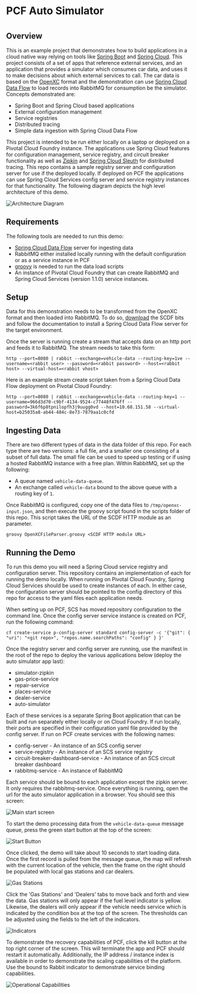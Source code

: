 # PCF Auto Simulator
# 
## Overview
This is an example project that demonstrates how to build applications in a cloud native way relying on tools like [Spring Boot](http://projects.spring.io/spring-boot/) and [Spring Cloud](http://projects.spring.io/spring-cloud/).  This project consists of a set of apps that reference external services, and an application that provides a simulator which consumes car data, and uses it to make decisions about which external services to call.  The car data is based on the [OpenXC](http://openxcplatform.com/) format and the demonstration can use [Spring Cloud Data Flow](http://cloud.spring.io/spring-cloud-dataflow/) to load records into RabbitMQ for consumption be the simulator.  Concepts demonstrated are:

* Spring Boot and Spring Cloud based applications
* External configuration management
* Service registries
* Distributed tracing
* Simple data ingestion with Spring Cloud Data Flow

This project is intended to be run either locally on a laptop or deployed on a Pivotal Cloud Foundry instance.  The applications use Spring Cloud features for configuration management, service registry, and circuit breaker functionality as well as [Zipkin](https://github.com/openzipkin/zipkin) and [Spring Cloud Sleuth](http://cloud.spring.io/spring-cloud-sleuth/) for distributed tracing.  This repo contains a sample registry server and configuration server for use if the deployed locally.  If deployed on PCF the applications can use Spring Cloud Services config server and service registry instances for that functionality.  The following diagram depicts the high level architecture of this demo.

![Architecture Diagram](/documentation/diagram.png)

## Requirements
The following tools are needed to run this demo:
* [Spring Cloud Data Flow](http://cloud.spring.io/spring-cloud-dataflow/) server for ingesting data
* RabbitMQ either installed locally running with the default configuration or as a service instance in PCF
* [groovy](http://www.groovy-lang.org/) is needed to run the data load scripts 
* An instance of Pivotal Cloud Foundry that can create RabbitMQ and Spring Cloud Services (version 1.1.0) service instances.

## Setup
Data for this demonstration needs to be transformed from the OpenXC format and then loaded into RabbitMQ.  To do so, [download](https://cloud.spring.io/spring-cloud-dataflow/) the SCDF bits and follow the documentation to install a Spring Cloud Data Flow server for the target environment.

Once the server is running create a stream that accepts data on an http port and feeds it to RabbitMQ.  The stream needs to take this form:

```
http --port=8080 | rabbit --exchange=vehicle-data --routing-key=1ve --username=<rabbit user> --password=<rabbit password> --host=<rabbit host> --virtual-host=<rabbit vhost>
```

Here is an example stream create script taken from a Spring Cloud Data Flow deployment on Pivotal Cloud Foundry:

```
http --port=8080 | rabbit --exchange=vehicle-data --routing-key=1 --username=966d3d70-c9bf-4134-9524-c77448f476ff --password=3k6f6p8tpnilopfh3j9uugg0vd --host=10.68.151.58 --virtual-host=b25035a8-ab44-484c-8e73-7879aa1c0cfd 
```

## Ingesting Data
There are two different types of data in the data folder of this repo.  For each type there are two versions:  a full file, and a smaller one consisting of a subset of full data.  The small file can be used to speed up testing or if using a hosted RabbitMQ instance with a free plan.  Within RabbitMQ, set up the following: 

* A queue named ```vehicle-data-queue```.
* An exchange called ```vehicle-data``` bound to the above queue with a routing key of ```1```.

Once RabbitMQ is configured, copy one of the data files to ```/tmp/openxc-input.json```, and then execute the groovy script found in the scripts folder of this repo.  This script takes the URL of the SCDF HTTP module as an parameter.

```
groovy OpenXCFileParser.groovy <SCDF HTTP module URL>
```

## Running the Demo
To run this demo you will need a Spring Cloud service registry and configuration server.  This repository contains an implementation of each for running the demo locally.  When running on Pivotal Cloud Foundry, Spring Cloud Services should be used to create instances of each.  In either case, the configuration server should be pointed to the config directory of this repo for access to the yaml files each application needs.  

When setting up on PCF, SCS has moved repository configuration to the command line.  Once the config server service instance is created on PCF, run the following command:

```
cf create-service p-config-server standard config-server -c '{"git": { "uri": "<git repo>", "repos.name.searchPaths": "config" } }'
```

Once the registry server and config server are running, use the manifest in the root of the repo to deploy the various applications below (deploy the auto simulator app last):

* simulator-zipkin
* gas-price-service
* repair-service
* places-service
* dealer-service
* auto-simulator

Each of these services is a separate Spring Boot application that can be built and run separately either locally or on Cloud Foundry.  If run locally, their ports are specified in their configuration yaml file provided by the config server.  If run on PCF create services with the following names:

* config-server - An instance of an SCS config server
* service-registry - An instance of an SCS service registry
* circuit-breaker-dashboard-service - An instance of an SCS circuit breaker dashboard
* rabbitmq-service - An instance of RabbitMQ 

Each service should be bound to each application except the zipkin server.  It only requires the rabbitmq-service.  Once everything is running, open the url for the auto simulator application in a browser.  You should see this screen:

![Main start screen](/documentation/startup-page.png)

To start the demo processing data from the ```vehicle-data-queue``` message queue, press the green start button at the top of the screen:

![Start Button](/documentation/start-button.png)

Once clicked, the demo will take about 10 seconds to start loading data.  Once the first record is pulled from the message queue, the map will refresh with the current location of the vehicle, then the frame on the right should be populated with local gas stations and car dealers.  

![Gas Stations](/documentation/gas_stations.png)

Click the 'Gas Stations' and 'Dealers' tabs to move back and forth and view the data.  Gas stations will only appear if the fuel level indicator is yellow.  Likewise, the dealers will only appear if the vehicle needs service which is indicated by the condition box at the top of the screen.  The thresholds can be adjusted using the fields to the left of the indicators.

![Indicators](/documentation/indicators.png)

To demonstrate the recovery capabilities of PCF, click the kill button at the top right corner of the screen.  This will terminate the app and PCF should restart it automatically.  Additionally, the IP address / instance index is available in order to demonstrate the scaling capabilities of the platform.  Use the bound to Rabbit indicator to demonstrate service binding capabilities.

![Operational Capabilities](/documentation/kill_bind_scale.png)







